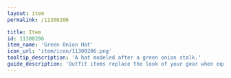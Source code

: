 ```yaml
---
layout: item
permalink: /11300206

title: Item
id: 11300206
item_name: 'Green Onion Hat'
icon_url: 'item/icon/11300206.png'
tooltip_description: 'A hat modeled after a green onion stalk.'
guide_description: 'Outfit items replace the look of your gear when equipped.'
---
```

